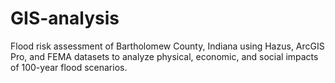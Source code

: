 # GIS-analysis
Flood risk assessment of Bartholomew County, Indiana using Hazus, ArcGIS Pro, and FEMA datasets to analyze physical, economic, and social impacts of 100-year flood scenarios.
